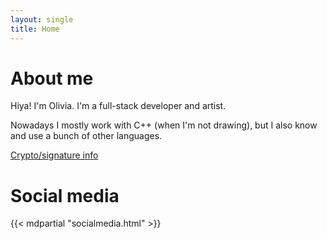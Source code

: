 ```yaml
---
layout: single
title: Home
---
```



# About me

Hiya! I'm Olivia. I'm a full-stack developer and artist. 

Nowadays I mostly work with C++ (when I'm not drawing), but I also know and use a bunch of other languages.

[Crypto/signature info](/crypto.html)

# Social media

{{< mdpartial "socialmedia.html" >}}

